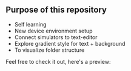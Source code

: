 ## Purpose of this repository

* Self learning
* New device environment setup
* Connect simulators to text-editor
* Explore gradient style for text + background
* To visualize folder structure


Feel free to check it out, here's a preview:


